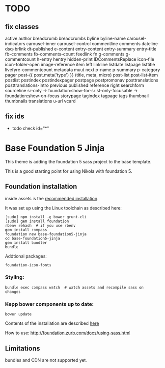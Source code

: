 # TODO

## fix classes

active
author
breadcrumb
breadcrumbs
byline
byline-name
carousel-indicators
carousel-inner
carousel-control
commentline
comments
dateline
dsq-brlink
dt-published
e-content
entry-content
entry-summary
entry-title
fb-comments
fb-comments-count
feedlink
fn
g-comments
g-commentcount
h-entry
hentry
hidden-print
IDCommentsReplace
icon-file
icon-folder-open
image-reference
item
left
linkline
listdate
listpage
listtitle
livefyre-commentcount
metadata
muut
next
p-name
p-summary
p-category
pager
post-{{ post.meta('type') }} (title, meta, micro)
post-list
post-list-item
postlist
postindex
postindexpager
postpage
postpromonav
posttranslations
posttranslations-intro
previous
published
reference
right
searchform
sourceline
sr-only                     -> foundation:show-for-sr
st-only-focusable           -> foundation:show-on-focus
storypage
tagindex
tagpage
tags
thumbnail
thumbnails
translations
u-url
vcard

## fix ids

* todo check id="*"


# Base Foundation 5 Jinja

This theme is adding the foundation 5 sass project to the base template. 

This is a good starting point for using Nikola with foundation 5.

## Foundation installation

inside assets is the [recommended installation](http://foundation.zurb.com/docs/sass.html#cli).

It was set up using the Linux toolchain as described here:

    [sudo] npm install -g bower grunt-cli
    [sudo] gem install foundation
    rbenv rehash  # if you use rbenv
    gem install compass
    foundation new base-foundation5-jinja
    cd base-foundation5-jinja
    gem install bundler
    bundle

Addtional packages:

    foundation-icon-fonts
    
### Styling:
    
    bundle exec compass watch  # watch assets and recompile sass on changes

### Kepp bower components up to date:
    
    bower update
    
Contents of the installation are described [here](http://foundation.zurb.com/docs/sass-files.html)

How to use: http://foundation.zurb.com/docs/using-sass.html

## Limitations

bundles and CDN are not supported yet.
